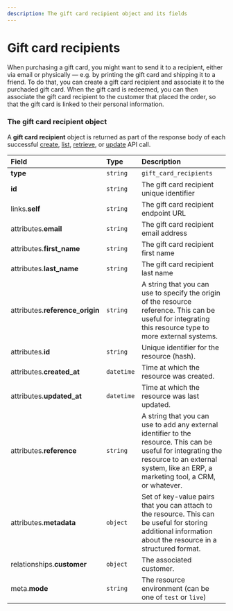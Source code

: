 ```yaml
---
description: The gift card recipient object and its fields
---
```


# Gift card recipients

When purchasing a gift card, you might want to send it to a recipient, either via email or physically — e.g. by printing the gift card and shipping it to a friend. To do that, you can create a gift card recipient and associate it to the purchaded gift card. When the gift card is redeemed, you can then associate the gift card recipient to the customer that placed the order, so that the gift card is linked to their personal information.


### The gift card recipient object

A **gift card recipient** object is returned as part of the response body of each successful
[create](https://docs.commercelayer.io/api/resources/gift_card_recipients/create_gift_card_recipient),
[list](https://docs.commercelayer.io/api/resources/gift_card_recipients/list_gift_card_recipients),
[retrieve](https://docs.commercelayer.io/api/resources/gift_card_recipients/retrieve_gift_card_recipient),
or [update](https://docs.commercelayer.io/api/resources/gift_card_recipients/update_gift_card_recipient) API call.

| Field | Type | Description |
| :--- | :--- | :--- |
| **type** | `string` | `gift_card_recipients` |
| **id** | `string` | The gift card recipient unique identifier |
| links.**self** | `string` | The gift card recipient endpoint URL |
| attributes.**email** | `string` | The gift card recipient email address |
| attributes.**first_name** | `string` | The gift card recipient first name |
| attributes.**last_name** | `string` | The gift card recipient last name |
| attributes.**reference_origin** | `string` | A string that you can use to specify the origin of the resource reference. This can be useful for integrating this resource type to more external systems. |
| attributes.**id** | `string` | Unique identifier for the resource (hash). |
| attributes.**created_at** | `datetime` | Time at which the resource was created. |
| attributes.**updated_at** | `datetime` | Time at which the resource was last updated. |
| attributes.**reference** | `string` | A string that you can use to add any external identifier to the resource. This can be useful for integrating the resource to an external system, like an ERP, a marketing tool, a CRM, or whatever. |
| attributes.**metadata** | `object` | Set of key-value pairs that you can attach to the resource. This can be useful for storing additional information about the resource in a structured format. |
| relationships.**customer** | `object` | The associated customer. |
| meta.**mode** | `string` | The resource environment \(can be one of `test` or `live`\) |
